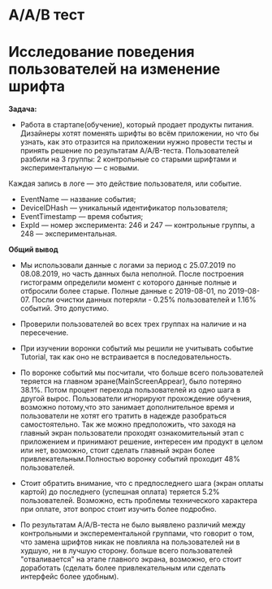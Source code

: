 # A/A/B тест
# Исследование поведения пользователей на изменение шрифта

**Задача:**
- Работа в стартапе(обучение), который продает продукты питания.
Дизайнеры хотят поменять шрифты во всём приложении, но что бы узнать, как это отразится  на приложении нужно провести тесты и принять решение по результатам A/A/B-теста.
Пользователей разбили на 3 группы: 2 контрольные со старыми шрифтами и экспериментальную — с новыми.


 
Каждая запись в логе — это действие пользователя, или событие.
- 	EventName — название события;
- 	DeviceIDHash — уникальный идентификатор пользователя;
- 	EventTimestamp — время события;
- 	ExpId — номер эксперимента: 246 и 247 — контрольные группы, а 248 — экспериментальная.

**Общий вывод**

- Мы использовали данные с логами за период с 25.07.2019 по 08.08.2019, но часть данных была неполной.
После построения гистограмм определили момент с которого данные полные и отбросили более старые. 
Полные данные с 2019-08-01, по 2019-08-07. Посли очистки данных потеряли - 0.25% пользователей и 1.16% событий. Это допустимо.

-	Проверили пользователей во всех трех группах на наличие и на пересечение.

-	При изучении воронки событий мы решили не учитывать событие Tutorial, так как оно не встраивается в последовательность.
  
- По воронке событий мы посчитали, что больше всего пользователей теряется на главном эране(MainScreenAppear), было потеряно 38.1%. Потом процент перехода пользователей из одно шага в другой вырос. 
Пользователи игнорируют прохождение обучения, возможно потому,что это занимает дополнительное время и пользователи не хотят его тратить в надежде разобраться самостоятельно. 
Так же можно предположить, что заходя на главный экран пользователи проходят ознакомительный этап с приложением и принимают решение, интересен им продукт в целом или нет, возможно, 
стоит сделать главный экран более привлекательным.Полностью воронку событий проходит 48% пользователей.

- Стоит обратить внимание, что с предпоследнего шага (экран оплаты картой) до последнего (успешная оплата) теряется 5.2% пользователей. 
Возможно, есть проблемы технического характера при оплате, этот вопрос стоит изучить более подробно.

- По результатам А/А/В-теста не было выявлено различий между контрольными и эксперементальной группами, что говорит о том, что замена шрифтов никак не повлияла на пользователей ни в худшую, ни в лучшую сторону.
больше всего пользователей "отваливается" на этапе главного экрана, возможно, его стоит доработать (сделать более привлекательным или сделать интерфейс более удобным).

















